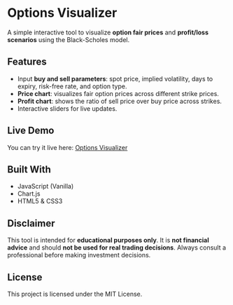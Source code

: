 # Options Visualizer

A simple interactive tool to visualize **option fair prices** and **profit/loss scenarios** using the Black-Scholes model.

## Features

- Input **buy and sell parameters**: spot price, implied volatility, days to expiry, risk-free rate, and option type.
- **Price chart**: visualizes fair option prices across different strike prices.
- **Profit chart**: shows the ratio of sell price over buy price across strikes.
- Interactive sliders for live updates.

## Live Demo

You can try it live here: [Options Visualizer](https://dolledan.github.io/Options-Visualizer/)

## Built With

- JavaScript (Vanilla)
- Chart.js
- HTML5 & CSS3

## Disclaimer

This tool is intended for **educational purposes only**. It is **not financial advice** and should **not be used for real trading decisions**. Always consult a professional before making investment decisions.

## License

This project is licensed under the MIT License.
